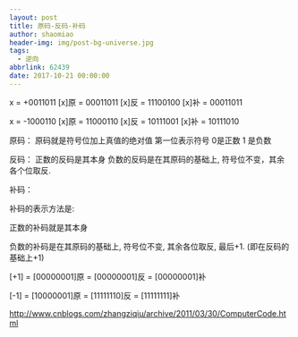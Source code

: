 ```yaml
---
layout: post
title: 原码-反码-补码
author: shaomiao
header-img: img/post-bg-universe.jpg
tags:
  - 逆向
abbrlink: 62439
date: 2017-10-21 00:00:00
---
```

x = +0011011
[x]原 = 00011011
[x]反 = 11100100
[x]补 = 00011011

x = -1000110
[x]原 = 11000110
[x]反 = 10111001
[x]补 = 10111010

原码：
原码就是符号位加上真值的绝对值 第一位表示符号
0是正数 1 是负数

反码：
正数的反码是其本身
负数的反码是在其原码的基础上, 符号位不变，其余各个位取反.

补码：

补码的表示方法是:

正数的补码就是其本身

负数的补码是在其原码的基础上, 符号位不变, 其余各位取反, 最后+1. (即在反码的基础上+1)

[+1] = [00000001]原 = [00000001]反 = [00000001]补

[-1] = [10000001]原 = [11111110]反 = [11111111]补

http://www.cnblogs.com/zhangziqiu/archive/2011/03/30/ComputerCode.html
